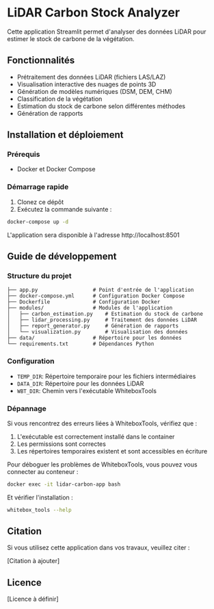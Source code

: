 # LiDAR Carbon Stock Analyzer

Cette application Streamlit permet d'analyser des données LiDAR pour estimer le stock de carbone de la végétation.

## Fonctionnalités

- Prétraitement des données LiDAR (fichiers LAS/LAZ)
- Visualisation interactive des nuages de points 3D
- Génération de modèles numériques (DSM, DEM, CHM)
- Classification de la végétation
- Estimation du stock de carbone selon différentes méthodes
- Génération de rapports

## Installation et déploiement

### Prérequis

- Docker et Docker Compose

### Démarrage rapide

1. Clonez ce dépôt
2. Exécutez la commande suivante :

```bash
docker-compose up -d
```

L'application sera disponible à l'adresse http://localhost:8501

## Guide de développement

### Structure du projet

```
├── app.py                  # Point d'entrée de l'application
├── docker-compose.yml      # Configuration Docker Compose
├── Dockerfile              # Configuration Docker
├── modules/                # Modules de l'application
│   ├── carbon_estimation.py    # Estimation du stock de carbone
│   ├── lidar_processing.py     # Traitement des données LiDAR
│   ├── report_generator.py     # Génération de rapports
│   └── visualization.py        # Visualisation des données
├── data/                   # Répertoire pour les données
└── requirements.txt        # Dépendances Python
```

### Configuration

- `TEMP_DIR`: Répertoire temporaire pour les fichiers intermédiaires
- `DATA_DIR`: Répertoire pour les données LiDAR
- `WBT_DIR`: Chemin vers l'exécutable WhiteboxTools

### Dépannage

Si vous rencontrez des erreurs liées à WhiteboxTools, vérifiez que :
1. L'exécutable est correctement installé dans le container
2. Les permissions sont correctes
3. Les répertoires temporaires existent et sont accessibles en écriture

Pour déboguer les problèmes de WhiteboxTools, vous pouvez vous connecter au conteneur :

```bash
docker exec -it lidar-carbon-app bash
```

Et vérifier l'installation :

```bash
whitebox_tools --help
```

## Citation

Si vous utilisez cette application dans vos travaux, veuillez citer :

[Citation à ajouter]

## Licence

[Licence à définir]
